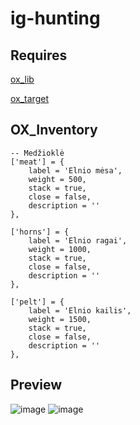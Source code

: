 # ig-hunting

## Requires 

[ox_lib](https://github.com/overextended/ox_lib)

[ox_target](https://github.com/overextended/ox_target)

## OX_Inventory
	-- Medžioklė
	['meat'] = {
		label = 'Elnio mėsa',
		weight = 500,
		stack = true,
		close = false,
		description = ''
	},

	['horns'] = {
		label = 'Elnio ragai',
		weight = 1000,
		stack = true,
		close = false,
		description = ''
	},

	['pelt'] = {
		label = 'Elnio kailis',
		weight = 1500,
		stack = true,
		close = false,
		description = ''
	},

## Preview

![image](https://user-images.githubusercontent.com/110096365/223500527-4e915c66-92d0-4e91-ab1b-e0130fa77e03.png)
![image](https://user-images.githubusercontent.com/110096365/223500875-d9293044-3e3d-467a-94b8-5ed1edab8591.png)
